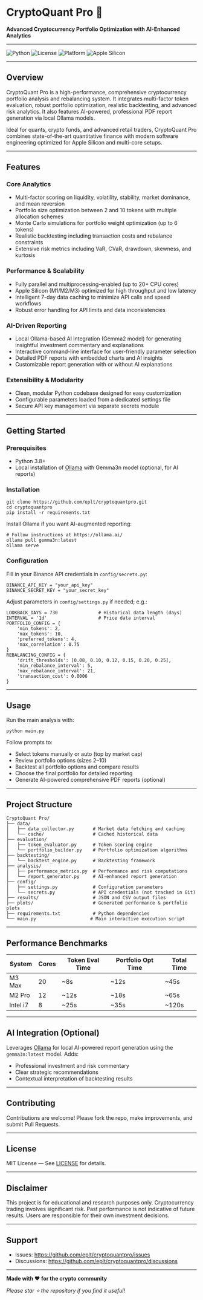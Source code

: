 # CryptoQuant Pro 🚀

**Advanced Cryptocurrency Portfolio Optimization with AI-Enhanced Analytics**

---

![Python](https://img.shields.io/badge/python-v3.8+-blue.svg)
![License](https://img.shields.io/badge/license-MIT-green.svg)
![Platform](https://img.shields.io/badge/platform-macOS%20%7C%20Linux%20%7C%20Windows-lightgrey.svg)
![Apple Silicon](https://img.shields.io/badge/Apple%20Silicon-Optimized-orange.svg)

---

## Overview

CryptoQuant Pro is a high-performance, comprehensive cryptocurrency portfolio analysis and rebalancing system. It integrates multi-factor token evaluation, robust portfolio optimization, realistic backtesting, and advanced risk analytics. It also features AI-powered, professional PDF report generation via local Ollama models.

Ideal for quants, crypto funds, and advanced retail traders, CryptoQuant Pro combines state-of-the-art quantitative finance with modern software engineering optimized for Apple Silicon and multi-core setups.

---

## Features

### Core Analytics
- Multi-factor scoring on liquidity, volatility, stability, market dominance, and mean reversion
- Portfolio size optimization between 2 and 10 tokens with multiple allocation schemes
- Monte Carlo simulations for portfolio weight optimization (up to 6 tokens)
- Realistic backtesting including transaction costs and rebalance constraints
- Extensive risk metrics including VaR, CVaR, drawdown, skewness, and kurtosis

### Performance & Scalability
- Fully parallel and multiprocessing-enabled (up to 20+ CPU cores)
- Apple Silicon (M1/M2/M3) optimized for high throughput and low latency
- Intelligent 7-day data caching to minimize API calls and speed workflows
- Robust error handling for API limits and data inconsistencies

### AI-Driven Reporting
- Local Ollama-based AI integration (Gemma2 model) for generating insightful investment commentary and explanations
- Interactive command-line interface for user-friendly parameter selection
- Detailed PDF reports with embedded charts and AI insights
- Customizable report generation with or without AI explanations

### Extensibility & Modularity
- Clean, modular Python codebase designed for easy customization
- Configurable parameters loaded from a dedicated settings file
- Secure API key management via separate secrets module

---

## Getting Started

### Prerequisites
- Python 3.8+
- Local installation of [Ollama](https://ollama.ai/) with Gemma3n model (optional, for AI reports)

### Installation
```
git clone https://github.com/eplt/cryptoquantpro.git
cd cryptoquantpro
pip install -r requirements.txt
```

Install Ollama if you want AI-augmented reporting:

```
# Follow instructions at https://ollama.ai/
ollama pull gemma3n:latest
ollama serve
```

### Configuration

Fill in your Binance API credentials in `config/secrets.py`:

```
BINANCE_API_KEY = "your_api_key"
BINANCE_SECRET_KEY = "your_secret_key"
```

Adjust parameters in `config/settings.py` if needed; e.g.:

```
LOOKBACK_DAYS = 730               # Historical data length (days)
INTERVAL = '1d'                   # Price data interval
PORTFOLIO_CONFIG = {
    'min_tokens': 2,
    'max_tokens': 10,
    'preferred_tokens': 4,
    'max_correlation': 0.75
}
REBALANCING_CONFIG = {
    'drift_thresholds': [0.08, 0.10, 0.12, 0.15, 0.20, 0.25],
    'min_rebalance_interval': 5,
    'max_rebalance_interval': 21,
    'transaction_cost': 0.0006
}
```

---

## Usage

Run the main analysis with:

```
python main.py
```

Follow prompts to:

- Select tokens manually or auto (top by market cap)
- Review portfolio options (sizes 2–10)
- Backtest all portfolio options and compare results
- Choose the final portfolio for detailed reporting
- Generate AI-powered comprehensive PDF reports (optional)

---

## Project Structure

```
CryptoQuant Pro/
├── data/
│   ├── data_collector.py       # Market data fetching and caching
│   └── cache/                  # Cached historical data
├── evaluation/
│   ├── token_evaluator.py      # Token scoring engine
│   └── portfolio_builder.py    # Portfolio optimization algorithms
├── backtesting/
│   └── backtest_engine.py      # Backtesting framework
├── analysis/
│   ├── performance_metrics.py  # Performance and risk computations
│   └── report_generator.py     # AI-enhanced report generation
├── config/
│   ├── settings.py             # Configuration parameters
│   └── secrets.py              # API credentials (not tracked in Git)
├── results/                    # JSON and CSV output files
├── plots/                      # Generated performance & portfolio plots
├── requirements.txt            # Python dependencies
└── main.py                    # Main interactive execution script
```

---

## Performance Benchmarks

| System   | Cores     | Token Eval Time | Portfolio Opt Time | Total Time |
|----------|-----------|-----------------|--------------------|------------|
| M3 Max   | 20        | ~8s             | ~12s               | ~45s       |
| M2 Pro   | 12        | ~12s            | ~18s               | ~65s       |
| Intel i7 | 8         | ~25s            | ~35s               | ~120s      |

---

## AI Integration (Optional)

Leverages [Ollama](https://ollama.ai) for local AI-powered report generation using the `gemma3n:latest` model. Adds:

- Professional investment and risk commentary
- Clear strategic recommendations
- Contextual interpretation of backtesting results

---

## Contributing

Contributions are welcome! Please fork the repo, make improvements, and submit Pull Requests.

---

## License

MIT License — See [LICENSE](LICENSE) for details.

---

## Disclaimer

This project is for educational and research purposes only. Cryptocurrency trading involves significant risk. Past performance is not indicative of future results. Users are responsible for their own investment decisions.

---

## Support

- Issues: https://github.com/eplt/cryptoquantpro/issues  
- Discussions: https://github.com/eplt/cryptoquantpro/discussions  

---

**Made with ❤️ for the crypto community**

*Please star ⭐ the repository if you find it useful!*
